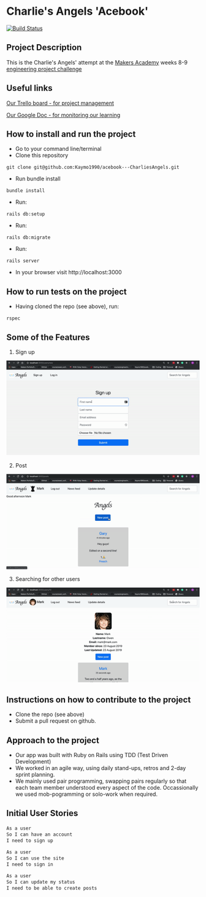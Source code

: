 # Charlie's Angels 'Acebook'
[![Build Status](https://travis-ci.org/Kaymo1990/acebook---CharliesAngels.svg?branch=master)](https://travis-ci.org/Kaymo1990/acebook---CharliesAngels)

## Project Description
This is the Charlie's Angels' attempt at the [Makers Academy](https://makers.tech/) weeks 8-9 [engineering project challenge](https://github.com/makersacademy/course/blob/master/engineering_projects/README.md)

## Useful links
[Our Trello board - for project management](https://trello.com/b/Tw2CEvdT/acebook-charlies-angels)

[Our Google Doc - for monitoring our learning](https://docs.google.com/document/d/15x8yE9Rd4o0w7JL5pWOROjeqIs4rt6D-Ndd3v0kMRf8/edit?usp=sharing)

## How to install and run the project
* Go to your command line/terminal
* Clone this repository
```
git clone git@github.com:Kaymo1990/acebook---CharliesAngels.git
```
* Run bundle install
```
bundle install
```
* Run:
```
rails db:setup
```
* Run:
```
rails db:migrate
```
* Run:
```
rails server
```
* In your browser visit http://localhost:3000

## How to run tests on the project
* Having cloned the repo (see above), run:
```
rspec
```

## Some of the Features
1. Sign up  

![short screen recording of the sign up page being filled out](./app/assets/images/acebook_1_signup.gif)

2. Post  

![short screen recording of post being made and liked](./app/assets/images/acebook_gif_2_post.gif)

3. Searching for other users  

![short screen recording of searching for other users and going to their wall](./app/assets/images/acebook_gif_3_searching.gif)

## Instructions on how to contribute to the project
* Clone the repo (see above)
* Submit a pull request on github.

## Approach to the project
* Our app was built with Ruby on Rails using TDD (Test Driven Development)
* We worked in an agile way, using daily stand-ups, retros and 2-day sprint planning.
* We mainly used pair programming, swapping pairs regularly so that each team member understood every aspect of the code. Occassionally we used mob-pogramming or solo-work when required.

## Initial User Stories

```
As a user
So I can have an account
I need to sign up
```

```
As a user
So I can use the site
I need to sign in
```

```
As a user
So I can update my status
I need to be able to create posts
```
